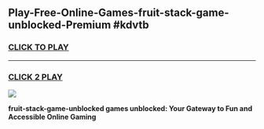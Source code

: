 
## Play-Free-Online-Games-fruit-stack-game-unblocked-Premium #kdvtb
<h3>
<a href="https://premium.freeplayer.one?title=fruit-stack-game-unblocked&ref=8M">CLICK TO PLAY</a></h3>
<hr>

<h3>
<a href="https://premium.freeplayer.one?title=fruit-stack-game-unblocked&ref=8M">CLICK 2 PLAY</a>
  
</h3>

<a href="https://premium.freeplayer.one?title=fruit-stack-game-unblocked&ref=8M"><img src="https://clearcache.store/games.png"></a>


**fruit-stack-game-unblocked games unblocked: Your Gateway to Fun and Accessible Online Gaming**
